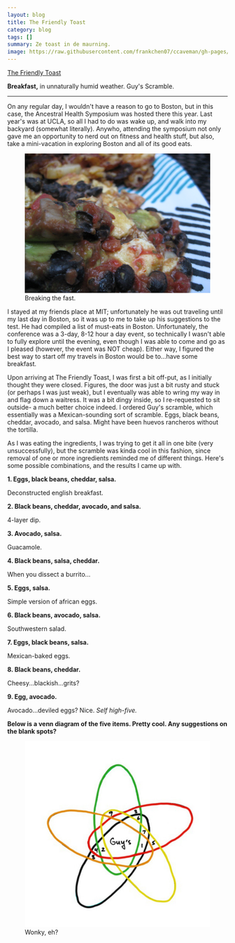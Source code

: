 ```yaml
---
layout: blog
title: The Friendly Toast
category: blog
tags: []  
summary: Ze toast in de maurning.
image: https://raw.githubusercontent.com/frankchen07/ccaveman/gh-pages/images/blog/080912_the_friendly_toast_1_courtesy_fc.jpg
---
```


[The Friendly Toast](http://www.yelp.com/biz/the-friendly-toast-cambridge)

**Breakfast,** in unnaturally humid weather. Guy's Scramble.

---

On any regular day, I wouldn't have a reason to go to Boston, but in this case, the Ancestral Health Symposium was hosted there this year. Last year's was at UCLA, so all I had to do was wake up, and walk into my backyard (somewhat literally). Anywho, attending the symposium not only gave me an opportunity to nerd out on fitness and health stuff, but also, take a mini-vacation in exploring Boston and all of its good eats.

<figure>
    <img src="https://raw.githubusercontent.com/frankchen07/ccaveman/gh-pages/images/blog/080912_the_friendly_toast_1_courtesy_fc.jpg"></img>
    <figcaption>Breaking the fast.</figcaption>
</figure>

I stayed at my friends place at MIT; unfortunately he was out traveling until my last day in Boston, so it was up to me to take up his suggestions to the test. He had compiled a list of must-eats in Boston. Unfortunately, the conference was a 3-day, 8-12 hour a day event, so technically I wasn't able to fully explore until the evening, even though I was able to come and go as I pleased (however, the event was NOT cheap). Either way, I figured the best way to start off my travels in Boston would be to...have some breakfast.

Upon arriving at The Friendly Toast, I was first a bit off-put, as I initially thought they were closed. Figures, the door was just a bit rusty and stuck (or perhaps I was just weak), but I eventually was able to wring my way in and flag down a waitress. It was a bit dingy inside, so I re-requested to sit outside- a much better choice indeed. I ordered Guy's scramble, which essentially was a Mexican-sounding sort of scramble. Eggs, black beans, cheddar, avocado, and salsa. Might have been huevos rancheros without the tortilla.

As I was eating the ingredients, I was trying to get it all in one bite (very unsuccessfully), but the scramble was kinda cool in this fashion, since removal of one or more ingredients reminded me of different things. Here's some possible combinations, and the results I came up with.

**1. Eggs, black beans, cheddar, salsa.**

Deconstructed english breakfast.

**2. Black beans, cheddar, avocado, and salsa.**

4-layer dip.

**3. Avocado, salsa.**

Guacamole.

**4. Black beans, salsa, cheddar.**

When you dissect a burrito...

**5. Eggs, salsa.**

Simple version of african eggs.

**6. Black beans, avocado, salsa.**

Southwestern salad.

**7. Eggs, black beans, salsa.**

Mexican-baked eggs.

**8. Black beans, cheddar.**

Cheesy...blackish...grits?

**9. Egg, avocado.**

Avocado...deviled eggs? Nice. *Self high-five.*

**Below is a venn diagram of the five items. Pretty cool. Any suggestions on the blank spots?**

<figure>
    <img src="https://raw.githubusercontent.com/frankchen07/ccaveman/gh-pages/images/blog/102912_venn_diagram_courtesy_fc.jpg"></img>
    <figcaption>Wonky, eh?</figcaption>
</figure>
